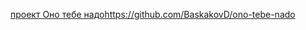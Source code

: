 [проект Оно тебе надо](https://github.com/BaskakovD/ono-tebe-nado)https://github.com/BaskakovD/ono-tebe-nado

